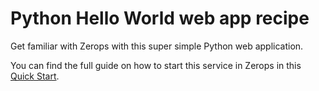 # Python Hello World web app recipe

Get familiar with Zerops with this super simple Python web application.

You can find the full guide on how to start this service in Zerops in this [Quick Start](https://v2.docs.zerops.dev/python/quickstart).

